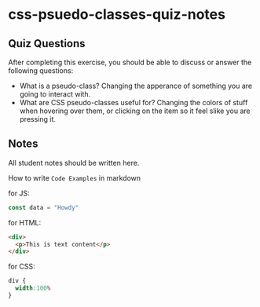 # css-psuedo-classes-quiz-notes

## Quiz Questions

After completing this exercise, you should be able to discuss or answer the following questions:

- What is a pseudo-class?
Changing the apperance of something you are going to interact with.
- What are CSS pseudo-classes useful for?
Changing the colors of stuff when hovering over them, or clicking on the item so it feel slike you are pressing it.

## Notes

All student notes should be written here.


How to write `Code Examples` in markdown

for JS:
```javascript
const data = "Howdy"
```

for HTML:
```html
<div>
  <p>This is text content</p>
</div>
```

for CSS:
```css
div {
  width:100%
}
```
